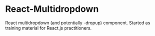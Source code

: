 # React-Multidropdown
React multidropdown (and potentially -dropup) component. Started as training material for React.js practitioners.
